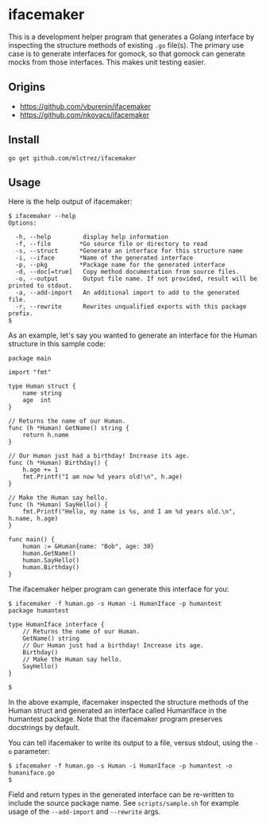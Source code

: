 # ifacemaker

This is a development helper program that generates a Golang interface by inspecting
the structure methods of existing `.go` file(s). The primary use case is to generate
interfaces for gomock, so that gomock can generate mocks from those interfaces. This
makes unit testing easier.

## Origins

* https://github.com/vburenin/ifacemaker
* https://github.com/nkovacs/ifacemaker

## Install

```
go get github.com/mlctrez/ifacemaker
```

## Usage
Here is the help output of ifacemaker:

```
$ ifacemaker --help
Options:
  
  -h, --help         display help information
  -f, --file        *Go source file or directory to read
  -s, --struct      *Generate an interface for this structure name
  -i, --iface       *Name of the generated interface
  -p, --pkg         *Package name for the generated interface
  -d, --doc[=true]   Copy method documentation from source files.
  -o, --output       Output file name. If not provided, result will be printed to stdout.
  -a, --add-import   An additional import to add to the generated file.
  -r, --rewrite      Rewrites unqualified exports with this package prefix.
$
```

As an example, let's say you wanted to generate an interface for the Human structure
in this sample code:

```
package main

import "fmt"

type Human struct {
	name string
	age  int
}

// Returns the name of our Human.
func (h *Human) GetName() string {
	return h.name
}

// Our Human just had a birthday! Increase its age.
func (h *Human) Birthday() {
	h.age += 1
	fmt.Printf("I am now %d years old!\n", h.age)
}

// Make the Human say hello.
func (h *Human) SayHello() {
	fmt.Printf("Hello, my name is %s, and I am %d years old.\n", h.name, h.age)
}

func main() {
	human := &Human{name: "Bob", age: 30}
	human.GetName()
	human.SayHello()
	human.Birthday()
}
```

The ifacemaker helper program can generate this interface for you:

```
$ ifacemaker -f human.go -s Human -i HumanIface -p humantest
package humantest

type HumanIface interface {
	// Returns the name of our Human.
	GetName() string
	// Our Human just had a birthday! Increase its age.
	Birthday()
	// Make the Human say hello.
	SayHello()
}

$
```

In the above example, ifacemaker inspected the structure methods of the Human struct
and generated an interface called HumanIface in the humantest package. Note that the
ifacemaker program preserves docstrings by default.

You can tell ifacemaker to write its output to a file, versus stdout, using the `-o`
parameter:

```
$ ifacemaker -f human.go -s Human -i HumanIface -p humantest -o humaniface.go
$
```

Field and return types in the generated interface can be re-written to include the source package name.
See `scripts/sample.sh` for example usage of the `--add-import` and `--rewrite` args.
